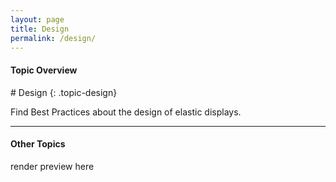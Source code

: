 ```yaml
---
layout: page
title: Design
permalink: /design/
---
```


<h4 class="strap">Topic Overview</h4>
# Design
{: .topic-design}

Find Best Practices about the design of elastic displays.

<hr class="panel-line">
<h4 class="strap">Other Topics</h4>
<p>render preview here</p>
